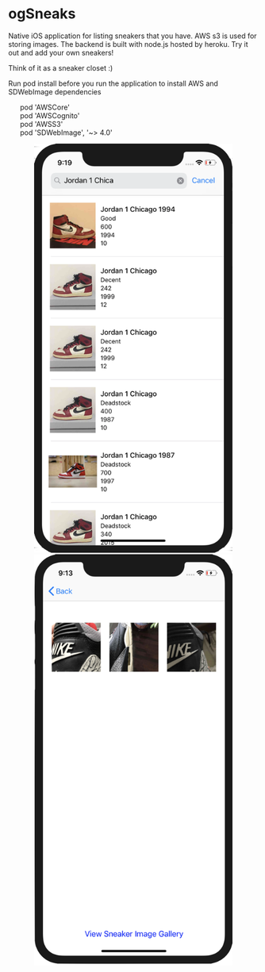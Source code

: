 # ogSneaks 
Native iOS application for listing sneakers that you have.
AWS s3 is used for storing images. The backend is built with node.js hosted by heroku. Try it out and add your own sneakers! 

Think of it as a sneaker closet :)


Run pod install before you run the application to install AWS and SDWebImage dependencies

<ul style="list-style: none;">
    <li>pod 'AWSCore'</li>
    <li>pod 'AWSCognito'</li>
    <li>pod 'AWSS3'</li>
    <li>pod 'SDWebImage', '~> 4.0'</li>
</ul>


<div align="center">
  <img src="/screenshot1.png" width="400px"</img> 
  <img src="/screenshot2.png" width="400px"</img>
</div>


<style type="text/css">
ul {
list-style-type: none;
}
</style>
